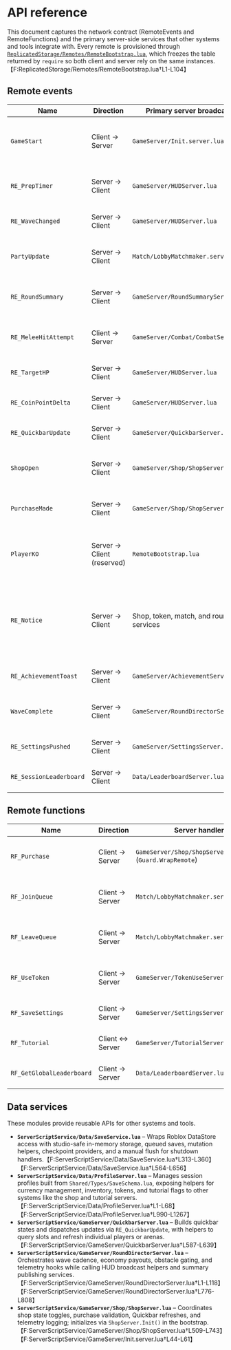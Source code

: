 # API reference

This document captures the network contract (RemoteEvents and RemoteFunctions) and the primary server-side services that other systems and tools integrate with. Every remote is provisioned through [`ReplicatedStorage/Remotes/RemoteBootstrap.lua`](../ReplicatedStorage/Remotes/RemoteBootstrap.lua), which freezes the table returned by `require` so both client and server rely on the same instances.【F:ReplicatedStorage/Remotes/RemoteBootstrap.lua†L1-L104】

## Remote events
| Name | Direction | Primary server broadcaster | Purpose |
| --- | --- | --- | --- |
| `GameStart` | Client → Server | `GameServer/Init.server.lua` | Clients fire to request an arena spawn; the handler clones `ServerStorage/ArenaTemplates/BaseArena` into `Workspace/Arenas` before starting the round.【F:ServerScriptService/GameServer/Init.server.lua†L93-L123】【F:ServerStorage/ArenaTemplates/BaseArena/init.lua†L1-L72】 |
| `RE_PrepTimer` | Server → Client | `GameServer/HUDServer.lua` | Broadcasts lobby or intermission countdowns with arena IDs and remaining seconds so HUD panels and world screens can show prep timers.【F:ServerScriptService/GameServer/HUDServer.lua†L193-L207】 |
| `RE_WaveChanged` | Server → Client | `GameServer/HUDServer.lua` | Announces wave/level transitions and optional phase text to update HUD counters.【F:ServerScriptService/GameServer/HUDServer.lua†L209-L228】 |
| `PartyUpdate` | Server → Client | `Match/LobbyMatchmaker.server.lua` | Sends party roster/status updates (queued, retrying, teleporting, etc.) to each member whenever queue state changes.【F:ServerScriptService/Match/LobbyMatchmaker.server.lua†L549-L582】 |
| `RE_RoundSummary` | Server → Client | `GameServer/RoundSummaryServer.lua` | Publishes per-level summaries (tokens used, outcome, rewards) after each round for UI display and match return flows.【F:ServerScriptService/GameServer/RoundSummaryServer.lua†L1-L118】 |
| `RE_MeleeHitAttempt` | Client → Server | `GameServer/Combat/CombatServer.lua` | Clients submit melee swing attempts; the server validates hit geometry, rate limits the remote, and applies damage when valid.【F:ServerScriptService/GameServer/Combat/CombatServer.lua†L488-L506】 |
| `RE_TargetHP` | Server → Client | `GameServer/HUDServer.lua` | Streams per-lane target health percentages so HUD health bars stay in sync with server authority.【F:ServerScriptService/GameServer/HUDServer.lua†L230-L250】 |
| `RE_CoinPointDelta` | Server → Client | `GameServer/HUDServer.lua` | Delivers coin/point gains (optionally per-player) with totals and contextual metadata for HUD counters.【F:ServerScriptService/GameServer/HUDServer.lua†L253-L303】 |
| `RE_QuickbarUpdate` | Server → Client | `GameServer/QuickbarServer.lua` | Sends the assembled quickbar state (melee loadout, token slots) whenever a player’s inventory changes.【F:ServerScriptService/GameServer/QuickbarServer.lua†L587-L600】 |
| `ShopOpen` | Server → Client | `GameServer/Shop/ShopServer.lua` | Indicates whether the shop UI should open globally or for a specific arena depending on round phase gating.【F:ServerScriptService/GameServer/Shop/ShopServer.lua†L509-L534】 |
| `PurchaseMade` | Server → Client | `GameServer/Shop/ShopServer.lua` | Confirms successful purchases with item metadata, remaining coins, and quickbar snapshot so clients can animate receipts.【F:ServerScriptService/GameServer/Shop/ShopServer.lua†L731-L740】 |
| `PlayerKO` | Server → Client (reserved) | `RemoteBootstrap.lua` | Reserved remote for knockout notifications; `RoundDirectorServer` tracks KO counts for summaries even though no broadcaster is wired yet.【F:ReplicatedStorage/Remotes/RemoteBootstrap.lua†L51-L84】【F:ServerScriptService/GameServer/RoundDirectorServer.lua†L416-L740】 |
| `RE_Notice` | Server → Client | Shop, token, match, and round services | Sends localized notifications for shop results, token usage, queue changes, and round messages.【F:ServerScriptService/GameServer/Shop/ShopServer.lua†L421-L438】【F:ServerScriptService/GameServer/TokenUseServer.server.lua†L168-L195】【F:ServerScriptService/Match/LobbyMatchmaker.server.lua†L594-L603】 |
| `RE_AchievementToast` | Server → Client | `GameServer/AchievementServer.lua` | Fires lightweight toast notifications when players earn achievements gated by feature flags.【F:ServerScriptService/GameServer/AchievementServer.lua†L1-L60】 |
| `WaveComplete` | Server → Client | `GameServer/RoundDirectorServer.lua` | Announces end-of-wave results (success/failure plus metadata) and mirrors telemetry payloads.【F:ServerScriptService/GameServer/RoundDirectorServer.lua†L776-L799】 |
| `RE_SettingsPushed` | Server → Client | `GameServer/SettingsServer.lua` | Pushes sanitized accessibility/player settings after load or server-side updates.【F:ServerScriptService/GameServer/SettingsServer.lua†L329-L347】 |
| `RE_SessionLeaderboard` | Server → Client | `Data/LeaderboardServer.lua` | Streams the top session leaderboard entries, player rank, and timestamp to every connected client.【F:ServerScriptService/Data/LeaderboardServer.lua†L231-L255】 |

## Remote functions
| Name | Direction | Server handler | Purpose |
| --- | --- | --- | --- |
| `RF_Purchase` | Client → Server | `GameServer/Shop/ShopServer.lua` (`Guard.WrapRemote`) | Processes shop purchase requests with validation, rate limits, and quickbar refresh payloads.【F:ServerScriptService/GameServer/Shop/ShopServer.lua†L820-L842】 |
| `RF_JoinQueue` | Client → Server | `Match/LobbyMatchmaker.server.lua` | Queues a party for matchmaking, creating/disbanding parties and returning status or error codes.【F:ServerScriptService/Match/LobbyMatchmaker.server.lua†L889-L959】 |
| `RF_LeaveQueue` | Client → Server | `Match/LobbyMatchmaker.server.lua` | Lets a party exit the matchmaking queue, handling teleport-in-progress and cleanup cases.【F:ServerScriptService/Match/LobbyMatchmaker.server.lua†L962-L985】 |
| `RF_UseToken` | Client → Server | `GameServer/TokenUseServer.server.lua` | Validates token-slot payloads, applies token effects, emits notices, and records usage for summaries.【F:ServerScriptService/GameServer/TokenUseServer.server.lua†L168-L210】 |
| `RF_SaveSettings` | Client → Server | `GameServer/SettingsServer.lua` | Allows clients to fetch or persist settings; responses contain sanitized copies persisted to profiles and mirrored back via `RE_SettingsPushed`.【F:ServerScriptService/GameServer/SettingsServer.lua†L330-L351】 |
| `RF_Tutorial` | Client ↔ Server | `GameServer/TutorialServer.lua` | Retrieves or mutates tutorial completion state, falling back to player attributes when persistence is unavailable.【F:ServerScriptService/GameServer/TutorialServer.lua†L1-L118】 |
| `RF_GetGlobalLeaderboard` | Client → Server | `Data/LeaderboardServer.lua` | Returns ordered global leaderboard snapshots, falling back to cached results if DataStore calls fail.【F:ServerScriptService/Data/LeaderboardServer.lua†L470-L504】 |

## Data services
These modules provide reusable APIs for other systems and tools.

- **`ServerScriptService/Data/SaveService.lua`** – Wraps Roblox DataStore access with studio-safe in-memory storage, queued saves, mutation helpers, checkpoint providers, and a manual flush for shutdown handlers.【F:ServerScriptService/Data/SaveService.lua†L313-L360】【F:ServerScriptService/Data/SaveService.lua†L564-L656】
- **`ServerScriptService/Data/ProfileServer.lua`** – Manages session profiles built from `Shared/Types/SaveSchema.lua`, exposing helpers for currency management, inventory, tokens, and tutorial flags to other systems like the shop and tutorial servers.【F:ServerScriptService/Data/ProfileServer.lua†L1-L68】【F:ServerScriptService/Data/ProfileServer.lua†L990-L1267】
- **`ServerScriptService/GameServer/QuickbarServer.lua`** – Builds quickbar states and dispatches updates via `RE_QuickbarUpdate`, with helpers to query slots and refresh individual players or arenas.【F:ServerScriptService/GameServer/QuickbarServer.lua†L587-L639】
- **`ServerScriptService/GameServer/RoundDirectorServer.lua`** – Orchestrates wave cadence, economy payouts, obstacle gating, and telemetry hooks while calling HUD broadcast helpers and summary publishing services.【F:ServerScriptService/GameServer/RoundDirectorServer.lua†L1-L118】【F:ServerScriptService/GameServer/RoundDirectorServer.lua†L776-L808】
- **`ServerScriptService/GameServer/Shop/ShopServer.lua`** – Coordinates shop state toggles, purchase validation, Quickbar refreshes, and telemetry logging; initializes via `ShopServer.Init()` in the bootstrap.【F:ServerScriptService/GameServer/Shop/ShopServer.lua†L509-L743】【F:ServerScriptService/GameServer/Init.server.lua†L44-L61】

